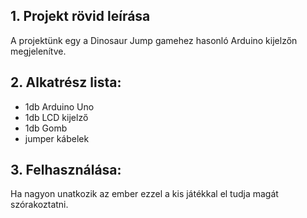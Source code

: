 ## 1. Projekt rövid leírása

A projektünk egy a Dinosaur Jump gamehez hasonló Arduino kijelzőn megjelenítve.

## 2. Alkatrész lista:

* 1db Arduino Uno
* 1db LCD kijelző
* 1db Gomb
* jumper kábelek

## 3. Felhasználása:

Ha nagyon unatkozik az ember ezzel a kis játékkal el tudja magát szórakoztatni.

